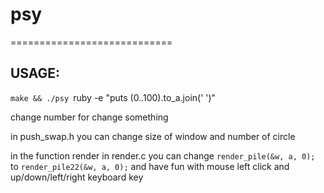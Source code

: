 # psy
============================
## **USAGE:**

`make && ./psy `ruby -e "puts (0..100).to_a.join(' ')"` `

change number for change something

in push_swap.h you can change size of window and number of circle

in the function render in render.c you can change `render_pile(&w, a, 0);` to `render_pile22(&w, a, 0);` and have fun with 
mouse left click and up/down/left/right keyboard key
